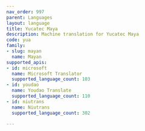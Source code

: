 ```yaml
---
nav_order: 997
parent: Languages
layout: language
title: Yucatec Maya
description: Machine translation for Yucatec Maya
code: yua
family:
- slug: mayan
  name: Mayan
supported_apis:
- id: microsoft
  name: Microsoft Translator
  supported_language_count: 103
- id: youdao
  name: Youdao Translate
  supported_language_count: 110
- id: niutrans
  name: Niutrans
  supported_language_count: 302

---
```



